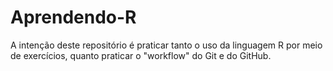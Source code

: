# Aprendendo-R
A intenção deste repositório é praticar tanto o uso da linguagem R por meio de exercícios, quanto praticar o "workflow" do Git e do GitHub.
